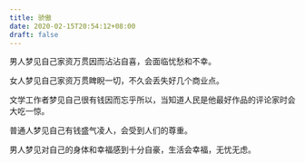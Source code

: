 ```yaml
---
title: 骄傲
date: 2020-02-15T20:54:12+08:00
draft: false
---
```


男人梦见自己家资万贯因而沾沾自喜，会面临忧愁和不幸。<br>


女人梦见自己家资万贯睥睨一切，不久会丢失好几个商业点。<br>


文学工作者梦见自己很有钱因而忘乎所以，当知道人民是他最好作品的评论家时会大吃一惊。<br>


普通人梦见自己有钱盛气凌人，会受到人们的尊重。<br>


男人梦见对自己的身体和幸福感到十分自豪，生活会幸福，无忧无虑。<br>
